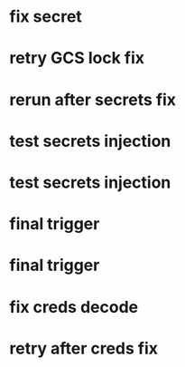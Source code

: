 # fix secret
# retry GCS lock fix
# rerun after secrets fix

# test secrets injection
# test secrets injection
# final trigger
# final trigger
# fix creds decode
# retry after creds fix
